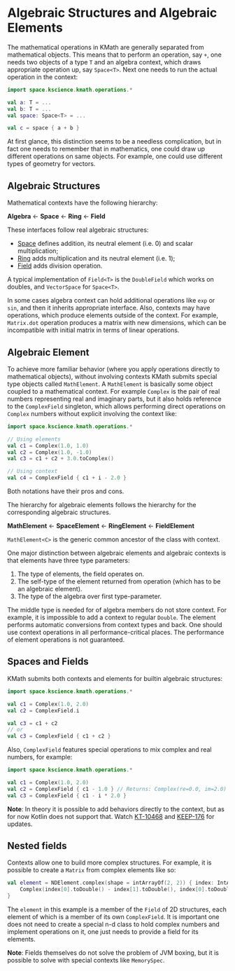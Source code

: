 # Algebraic Structures and Algebraic Elements

The mathematical operations in KMath are generally separated from mathematical objects. This means that to perform an 
operation, say `+`, one needs two objects of a type `T` and an algebra context, which draws appropriate operation up, 
say `Space<T>`. Next one needs to run the actual operation in the context:

```kotlin
import space.kscience.kmath.operations.*

val a: T = ...
val b: T = ...
val space: Space<T> = ...

val c = space { a + b }
```

At first glance, this distinction seems to be a needless complication, but in fact one needs to remember that in 
mathematics, one could draw up different operations on same objects. For example, one could use different types of 
geometry for vectors.

## Algebraic Structures

Mathematical contexts have the following hierarchy:

**Algebra** ← **Space** ← **Ring** ← **Field**

These interfaces follow real algebraic structures:

- [Space](https://mathworld.wolfram.com/VectorSpace.html) defines addition, its neutral element (i.e. 0) and scalar 
multiplication;
- [Ring](http://mathworld.wolfram.com/Ring.html) adds multiplication and its neutral element (i.e. 1);
- [Field](http://mathworld.wolfram.com/Field.html) adds division operation.

A typical implementation of `Field<T>` is the `DoubleField` which works on doubles, and `VectorSpace` for `Space<T>`.

In some cases algebra context can hold additional operations like `exp` or `sin`, and then it inherits appropriate
interface. Also, contexts may have operations, which produce elements outside of the context. For example, `Matrix.dot` 
operation produces a matrix with new dimensions, which can be incompatible with initial matrix in terms of linear 
operations.

## Algebraic Element

To achieve more familiar behavior (where you apply operations directly to mathematical objects), without involving 
contexts KMath submits special type objects called `MathElement`. A `MathElement` is basically some object coupled to
a mathematical context. For example `Complex` is the pair of real numbers representing real and imaginary parts,
but it also holds reference to the `ComplexField` singleton, which allows performing direct operations on `Complex`
numbers without explicit involving the context like:

```kotlin
import space.kscience.kmath.operations.*

// Using elements
val c1 = Complex(1.0, 1.0)
val c2 = Complex(1.0, -1.0)
val c3 = c1 + c2 + 3.0.toComplex()

// Using context
val c4 = ComplexField { c1 + i - 2.0 }
```

Both notations have their pros and cons.

The hierarchy for algebraic elements follows the hierarchy for the corresponding algebraic structures.

**MathElement** ← **SpaceElement** ← **RingElement** ← **FieldElement**

`MathElement<C>` is the generic common ancestor of the class with context.

One major distinction between algebraic elements and algebraic contexts is that elements have three type 
parameters:

1. The type of elements, the field operates on.
2. The self-type of the element returned from operation (which has to be an algebraic element).
3. The type of the algebra over first type-parameter.

The middle type is needed for of algebra members do not store context. For example, it is impossible to add a context 
to regular `Double`. The element performs automatic conversions from context types and back. One should use context 
operations in all performance-critical places. The performance of element operations is not guaranteed.

## Spaces and Fields

KMath submits both contexts and elements for builtin algebraic structures:

```kotlin
import space.kscience.kmath.operations.*

val c1 = Complex(1.0, 2.0)
val c2 = ComplexField.i

val c3 = c1 + c2
// or
val c3 = ComplexField { c1 + c2 }
```

Also, `ComplexField` features special operations to mix complex and real numbers, for example:

```kotlin
import space.kscience.kmath.operations.*

val c1 = Complex(1.0, 2.0)
val c2 = ComplexField { c1 - 1.0 } // Returns: Complex(re=0.0, im=2.0)
val c3 = ComplexField { c1 - i * 2.0 }
```

**Note**: In theory it is possible to add behaviors directly to the context, but as for now Kotlin does not support 
that. Watch [KT-10468](https://youtrack.jetbrains.com/issue/KT-10468) and 
[KEEP-176](https://github.com/Kotlin/KEEP/pull/176) for updates.

## Nested fields

Contexts allow one to build more complex structures. For example, it is possible to create a `Matrix` from complex 
elements like so:

```kotlin
val element = NDElement.complex(shape = intArrayOf(2, 2)) { index: IntArray ->
    Complex(index[0].toDouble() - index[1].toDouble(), index[0].toDouble() + index[1].toDouble())
}
```

The `element` in this example is a member of the `Field` of 2D structures, each element of which is a member of its own
`ComplexField`. It is important one does not need to create a special n-d class to hold complex
numbers and implement operations on it, one just needs to provide a field for its elements.

**Note**: Fields themselves do not solve the problem of JVM boxing, but it is possible to solve with special contexts like
`MemorySpec`.
